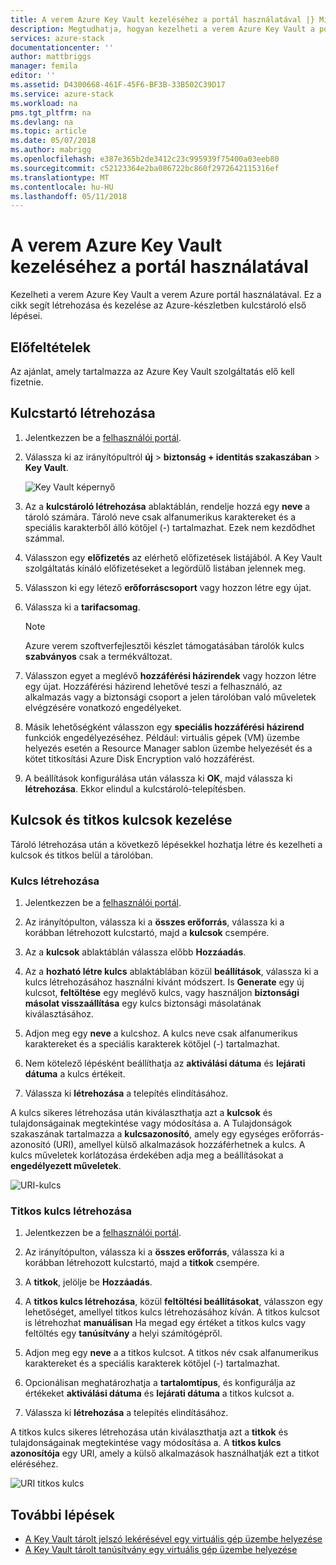 ```yaml
---
title: A verem Azure Key Vault kezeléséhez a portál használatával |} Microsoft Docs
description: Megtudhatja, hogyan kezelheti a verem Azure Key Vault a portál használatával
services: azure-stack
documentationcenter: ''
author: mattbriggs
manager: femila
editor: ''
ms.assetid: D4300668-461F-45F6-BF3B-33B502C39D17
ms.service: azure-stack
ms.workload: na
pms.tgt_pltfrm: na
ms.devlang: na
ms.topic: article
ms.date: 05/07/2018
ms.author: mabrigg
ms.openlocfilehash: e387e365b2de3412c23c995939f75400a03eeb80
ms.sourcegitcommit: c52123364e2ba086722bc860f2972642115316ef
ms.translationtype: MT
ms.contentlocale: hu-HU
ms.lasthandoff: 05/11/2018
---
```

# <a name="manage-key-vault-in-azure-stack-by-using-the-portal"></a>A verem Azure Key Vault kezeléséhez a portál használatával

Kezelheti a verem Azure Key Vault a verem Azure portál használatával. Ez a cikk segít létrehozása és kezelése az Azure-készletben kulcstároló első lépései.

## <a name="prerequisites"></a>Előfeltételek

Az ajánlat, amely tartalmazza az Azure Key Vault szolgáltatás elő kell fizetnie.

## <a name="create-a-key-vault"></a>Kulcstartó létrehozása

1. Jelentkezzen be a [felhasználói portál](https://portal.local.azurestack.external).

2. Válassza ki az irányítópultról **új** > **biztonság + identitás szakaszában** > **Key Vault**.

    ![Key Vault képernyő](media/azure-stack-kv-manage-portal/image1.png)

3. Az a **kulcstároló létrehozása** ablaktáblán, rendelje hozzá egy **neve** a tároló számára. Tároló neve csak alfanumerikus karaktereket és a speciális karakterből álló kötőjel (-) tartalmazhat. Ezek nem kezdődhet számmal.

4. Válasszon egy **előfizetés** az elérhető előfizetések listájából. A Key Vault szolgáltatás kínáló előfizetéseket a legördülő listában jelennek meg.

5. Válasszon ki egy létező **erőforráscsoport** vagy hozzon létre egy újat.

6. Válassza ki a **tarifacsomag**.
    >[!NOTE]
    > Azure verem szoftverfejlesztői készlet támogatásában tárolók kulcs **szabványos** csak a termékváltozat.

7. Válasszon egyet a meglévő **hozzáférési házirendek** vagy hozzon létre egy újat. Hozzáférési házirend lehetővé teszi a felhasználó, az alkalmazás vagy a biztonsági csoport a jelen tárolóban való műveletek elvégzésére vonatkozó engedélyeket.

8. Másik lehetőségként válasszon egy **speciális hozzáférési házirend** funkciók engedélyezéséhez. Például: virtuális gépek (VM) üzembe helyezés esetén a Resource Manager sablon üzembe helyezését és a kötet titkosítási Azure Disk Encryption való hozzáférést.

9. A beállítások konfigurálása után válassza ki **OK**, majd válassza ki **létrehozása**. Ekkor elindul a kulcstároló-telepítésben.

## <a name="manage-keys-and-secrets"></a>Kulcsok és titkos kulcsok kezelése

Tároló létrehozása után a következő lépésekkel hozhatja létre és kezelheti a kulcsok és titkos belül a tárolóban.

### <a name="create-a-key"></a>Kulcs létrehozása

1. Jelentkezzen be a [felhasználói portál](https://portal.local.azurestack.external).

2. Az irányítópulton, válassza ki a **összes erőforrás**, válassza ki a korábban létrehozott kulcstartó, majd a **kulcsok** csempére.

3. Az a **kulcsok** ablaktáblán válassza előbb **Hozzáadás**.

4. Az a **hozható létre kulcs** ablaktáblában közül **beállítások**, válassza ki a kulcs létrehozásához használni kívánt módszert. Is **Generate** egy új kulcsot, **feltöltése** egy meglévő kulcs, vagy használjon **biztonsági másolat visszaállítása** egy kulcs biztonsági másolatának kiválasztásához.

5. Adjon meg egy **neve** a kulcshoz. A kulcs neve csak alfanumerikus karaktereket és a speciális karakterek kötőjel (-) tartalmazhat.

6. Nem kötelező lépésként beállíthatja az **aktiválási dátuma** és **lejárati dátuma** a kulcs értékeit.

7. Válassza ki **létrehozása** a telepítés elindításához.

A kulcs sikeres létrehozása után kiválaszthatja azt a **kulcsok** és tulajdonságainak megtekintése vagy módosítása a. A Tulajdonságok szakaszának tartalmazza a **kulcsazonosító**, amely egy egységes erőforrás-azonosító (URI), amellyel külső alkalmazások hozzáférhetnek a kulcs. A kulcs műveletek korlátozása érdekében adja meg a beállításokat a **engedélyezett műveletek**.

![URI-kulcs](media/azure-stack-kv-manage-portal/image4.png)

### <a name="create-a-secret"></a>Titkos kulcs létrehozása

1. Jelentkezzen be a [felhasználói portál](https://portal.local.azurestack.external).
2. Az irányítópulton, válassza ki a **összes erőforrás**, válassza ki a korábban létrehozott kulcstartó, majd a **titkok** csempére.

3. A **titkok**, jelölje be **Hozzáadás**.

4. A **titkos kulcs létrehozása**, közül **feltöltési beállításokat**, válasszon egy lehetőséget, amellyel titkos kulcs létrehozásához kíván. A titkos kulcsot is létrehozhat **manuálisan** Ha megad egy értéket a titkos kulcs vagy feltöltés egy **tanúsítvány** a helyi számítógépről.

5. Adjon meg egy **neve** a a titkos kulcsot. A titkos név csak alfanumerikus karaktereket és a speciális karakterek kötőjel (-) tartalmazhat.

6. Opcionálisan meghatározhatja a **tartalomtípus**, és konfigurálja az értékeket **aktiválási dátuma** és **lejárati dátuma** a titkos kulcsot a.

7. Válassza ki **létrehozása** a telepítés elindításához.

A titkos kulcs sikeres létrehozása után kiválaszthatja azt a **titkok** és tulajdonságainak megtekintése vagy módosítása a. A **titkos kulcs azonosítója** egy URI, amely a külső alkalmazások használhatják ezt a titkot eléréséhez.

![URI titkos kulcs](media/azure-stack-kv-manage-portal/image5.png)

## <a name="next-steps"></a>További lépések

* [A Key Vault tárolt jelszó lekérésével egy virtuális gép üzembe helyezése](azure-stack-kv-deploy-vm-with-secret.md)
* [A Key Vault tárolt tanúsítvány egy virtuális gép üzembe helyezése](azure-stack-kv-push-secret-into-vm.md)
